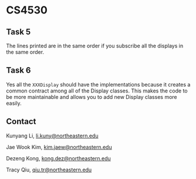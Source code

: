 # CS4530 

## Task 5
The lines printed are in the same order if you subscribe all the displays in the same order.

## Task 6
Yes all the `XXXDisplay` should have the implementations because it creates a common contract among all of the Display classes. This makes the code to be more maintainable and allows you to add new Display classes more easily.
## Contact
Kunyang Li, li.kuny@northeastern.edu

Jae Wook Kim, kim.jaew@northeastern.edu

Dezeng Kong, kong.dez@northeastern.edu

Tracy Qiu, qiu.tr@northeastern.edu
